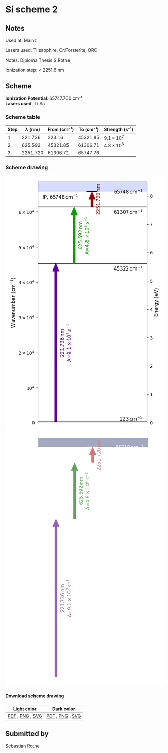 # Si scheme 2

## Notes

Used at: Mainz

Lasers used: Ti:sapphire, Cr:Forsterite, ORC

Notes: Diploma Thesis S.Rothe

Ionization step: < 2251.6 nm



## Scheme

**Ionization Potential**: 65747.760 cm⁻¹  
**Lasers used**: Ti:Sa

### Scheme table

| Step |  λ (nm)  | From (cm⁻¹) | To (cm⁻¹) |   Strength (s⁻¹)    |
| ---- | -------- | ----------- | --------- | ------------------- |
| 1    | 221.736  | 223.16      | 45321.85  | $9.1 \times 10^{7}$ |
| 2    | 625.592  | 45321.85    | 61306.71  | $4.8 \times 10^{6}$ |
| 3    | 2251.720 | 61306.71    | 65747.76  |                     |


### Scheme drawing

![si scheme, light mode](si-002/si-002-light.png#only-light)
![si scheme, dark mode](si-002/si-002-dark-web.png#only-dark)

#### Download scheme drawing

|                                            Light color                                            |                                           Dark color                                           |
| ------------------------------------------------------------------------------------------------- | ---------------------------------------------------------------------------------------------- |
| [PDF](si-002/si-002-light.pdf) , [PNG](si-002/si-002-light.png) , [SVG](si-002/si-002-light.svg)  | [PDF](si-002/si-002-dark.pdf) , [PNG](si-002/si-002-dark.png) , [SVG](si-002/si-002-dark.svg)  |


## Submitted by

Sebastian Rothe


